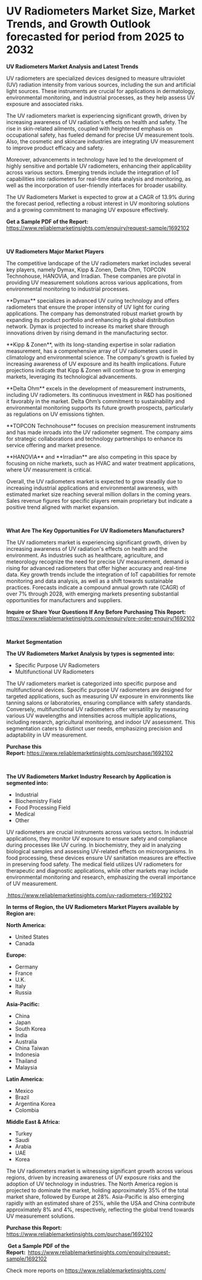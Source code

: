 <p><h1>UV Radiometers Market Size, Market Trends, and Growth Outlook forecasted for period from 2025 to 2032</h1></p><p><strong>UV Radiometers Market Analysis and Latest Trends</strong></p>
<p><p>UV radiometers are specialized devices designed to measure ultraviolet (UV) radiation intensity from various sources, including the sun and artificial light sources. These instruments are crucial for applications in dermatology, environmental monitoring, and industrial processes, as they help assess UV exposure and associated risks.</p><p>The UV radiometers market is experiencing significant growth, driven by increasing awareness of UV radiation's effects on health and safety. The rise in skin-related ailments, coupled with heightened emphasis on occupational safety, has fueled demand for precise UV measurement tools. Also, the cosmetic and skincare industries are integrating UV measurement to improve product efficacy and safety.</p><p>Moreover, advancements in technology have led to the development of highly sensitive and portable UV radiometers, enhancing their applicability across various sectors. Emerging trends include the integration of IoT capabilities into radiometers for real-time data analysis and monitoring, as well as the incorporation of user-friendly interfaces for broader usability.</p><p>The UV Radiometers Market is expected to grow at a CAGR of 13.9% during the forecast period, reflecting a robust interest in UV monitoring solutions and a growing commitment to managing UV exposure effectively.</p></p>
<p><strong>Get a Sample PDF of the Report:&nbsp;</strong> <a href="https://www.reliablemarketinsights.com/enquiry/request-sample/1692102?utm_campaign=3291&utm_medium=2&utm_source=Github&utm_content=ia&utm_term=27032025&utm_id=uv-radiometers">https://www.reliablemarketinsights.com/enquiry/request-sample/1692102</a></p>
<p>&nbsp;</p>
<p><strong>UV Radiometers Major Market Players</strong></p>
<p><p>The competitive landscape of the UV radiometers market includes several key players, namely Dymax, Kipp & Zonen, Delta Ohm, TOPCON Technohouse, HANOVIA, and Irradian. These companies are pivotal in providing UV measurement solutions across various applications, from environmental monitoring to industrial processes.</p><p>**Dymax** specializes in advanced UV curing technology and offers radiometers that ensure the proper intensity of UV light for curing applications. The company has demonstrated robust market growth by expanding its product portfolio and enhancing its global distribution network. Dymax is projected to increase its market share through innovations driven by rising demand in the manufacturing sector.</p><p>**Kipp & Zonen**, with its long-standing expertise in solar radiation measurement, has a comprehensive array of UV radiometers used in climatology and environmental science. The company's growth is fueled by increasing awareness of UV exposure and its health implications. Future projections indicate that Kipp & Zonen will continue to grow in emerging markets, leveraging its technological advancements.</p><p>**Delta Ohm** excels in the development of measurement instruments, including UV radiometers. Its continuous investment in R&D has positioned it favorably in the market. Delta Ohm’s commitment to sustainability and environmental monitoring supports its future growth prospects, particularly as regulations on UV emissions tighten.</p><p>**TOPCON Technohouse** focuses on precision measurement instruments and has made inroads into the UV radiometer segment. The company aims for strategic collaborations and technology partnerships to enhance its service offering and market presence.</p><p>**HANOVIA** and **Irradian** are also competing in this space by focusing on niche markets, such as HVAC and water treatment applications, where UV measurement is critical.</p><p>Overall, the UV radiometers market is expected to grow steadily due to increasing industrial applications and environmental awareness, with estimated market size reaching several million dollars in the coming years. Sales revenue figures for specific players remain proprietary but indicate a positive trend aligned with market expansion.</p></p>
<p>&nbsp;</p>
<p><strong>What Are The Key Opportunities For UV Radiometers Manufacturers?</strong></p>
<p><p>The UV radiometers market is experiencing significant growth, driven by increasing awareness of UV radiation's effects on health and the environment. As industries such as healthcare, agriculture, and meteorology recognize the need for precise UV measurement, demand is rising for advanced radiometers that offer higher accuracy and real-time data. Key growth trends include the integration of IoT capabilities for remote monitoring and data analysis, as well as a shift towards sustainable practices. Forecasts indicate a compound annual growth rate (CAGR) of over 7% through 2028, with emerging markets presenting substantial opportunities for manufacturers and suppliers.</p></p>
<p><strong>Inquire or Share Your Questions If Any Before Purchasing This Report:</strong> <a href="https://www.reliablemarketinsights.com/enquiry/pre-order-enquiry/1692102?utm_campaign=3291&utm_medium=2&utm_source=Github&utm_content=ia&utm_term=27032025&utm_id=uv-radiometers">https://www.reliablemarketinsights.com/enquiry/pre-order-enquiry/1692102</a></p>
<p>&nbsp;</p>
<p><strong>Market Segmentation</strong></p>
<p><strong>The UV Radiometers Market Analysis by types is segmented into:</strong></p>
<p><ul><li>Specific Purpose UV Radiometers</li><li>Multifunctional UV Radiometers</li></ul></p>
<p><p>The UV radiometers market is categorized into specific purpose and multifunctional devices. Specific purpose UV radiometers are designed for targeted applications, such as measuring UV exposure in environments like tanning salons or laboratories, ensuring compliance with safety standards. Conversely, multifunctional UV radiometers offer versatility by measuring various UV wavelengths and intensities across multiple applications, including research, agricultural monitoring, and indoor UV assessment. This segmentation caters to distinct user needs, emphasizing precision and adaptability in UV measurement.</p></p>
<p><strong>Purchase this Report:&nbsp;</strong><a href="https://www.reliablemarketinsights.com/purchase/1692102?utm_campaign=3291&utm_medium=2&utm_source=Github&utm_content=ia&utm_term=27032025&utm_id=uv-radiometers">https://www.reliablemarketinsights.com/purchase/1692102</a></p>
<p>&nbsp;</p>
<p><strong>The UV Radiometers Market Industry Research by Application is segmented into:</strong></p>
<p><ul><li>Industrial</li><li>Biochemistry Field</li><li>Food Processing Field</li><li>Medical</li><li>Other</li></ul></p>
<p><p>UV radiometers are crucial instruments across various sectors. In industrial applications, they monitor UV exposure to ensure safety and compliance during processes like UV curing. In biochemistry, they aid in analyzing biological samples and assessing UV-related effects on microorganisms. In food processing, these devices ensure UV sanitation measures are effective in preserving food safety. The medical field utilizes UV radiometers for therapeutic and diagnostic applications, while other markets may include environmental monitoring and research, emphasizing the overall importance of UV measurement.</p></p>
<p><a href="https://www.reliablemarketinsights.com/uv-radiometers-r1692102?utm_campaign=3291&utm_medium=2&utm_source=Github&utm_content=ia&utm_term=27032025&utm_id=uv-radiometers">&nbsp;https://www.reliablemarketinsights.com/uv-radiometers-r1692102</a></p>
<p><strong>In terms of Region, the UV Radiometers Market Players available by Region are:</strong></p>
<p>
    <p> <strong> North America: </strong>
        <ul>
            <li>United States</li>
            <li>Canada</li>
        </ul>
        </p> 
    <p> <strong> Europe: </strong>
        <ul>
            <li>Germany</li>
            <li>France</li>
            <li>U.K.</li>
            <li>Italy</li>
            <li>Russia</li>
        </ul>
        </p> 
    <p> <strong> Asia-Pacific: </strong>
        <ul>
            <li>China</li>
            <li>Japan</li>
            <li>South Korea</li>
            <li>India</li>
            <li>Australia</li>
            <li>China Taiwan</li>
            <li>Indonesia</li>
            <li>Thailand</li>
            <li>Malaysia</li>
        </ul>
        </p> 
    <p> <strong> Latin America: </strong>
        <ul>
            <li>Mexico</li>
            <li>Brazil</li>
            <li>Argentina Korea</li>
            <li>Colombia</li>
        </ul>
        </p> 
    <p> <strong> Middle East & Africa: </strong>
        <ul>
            <li>Turkey</li>
            <li>Saudi</li>
            <li>Arabia</li>
            <li>UAE</li>
            <li>Korea</li>
        </ul>
    </p>
    </p>
<p><p>The UV radiometers market is witnessing significant growth across various regions, driven by increasing awareness of UV exposure risks and the adoption of UV technology in industries. The North America region is projected to dominate the market, holding approximately 35% of the total market share, followed by Europe at 28%. Asia-Pacific is also emerging rapidly with an estimated share of 25%, while the USA and China contribute approximately 8% and 4%, respectively, reflecting the global trend towards UV measurement solutions.</p></p>
<p><strong>Purchase this Report: </strong><a href="https://www.reliablemarketinsights.com/purchase/1692102?utm_campaign=3291&utm_medium=2&utm_source=Github&utm_content=ia&utm_term=27032025&utm_id=uv-radiometers">https://www.reliablemarketinsights.com/purchase/1692102</a></p>
<p>&nbsp;<strong>Get a Sample PDF of the Report:&nbsp;&nbsp;</strong><a href="https://www.reliablemarketinsights.com/enquiry/request-sample/1692102?utm_campaign=3291&utm_medium=2&utm_source=Github&utm_content=ia&utm_term=27032025&utm_id=uv-radiometers">https://www.reliablemarketinsights.com/enquiry/request-sample/1692102</a></p>
<p><strong></strong></p>
<p>Check more reports on <a href="https://www.reliablemarketinsights.com/?utm_campaign=3291&utm_medium=2&utm_source=Github&utm_content=ia&utm_term=27032025&utm_id=uv-radiometers">https://www.reliablemarketinsights.com/</a></p>